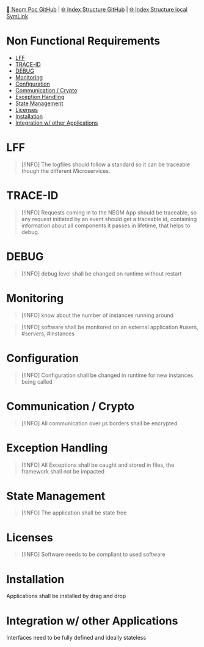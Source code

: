 [📁 Neom Poc GitHub](/cerulean-circle-unlimited-2cu/product/development/2cu-custom-development/neom-poc.md) | [🌐 Index Structure GitHub](/cerulean-circle-unlimited-2cu/product/development/2cu-custom-development/neom-poc/non-functional-requirements.md) | [🌐 Index Structure local SymLink](./non-functional-requirements.entry.md)

# Non Functional Requirements

- [LFF](#lff)
- [TRACE-ID](#trace-id)
- [DEBUG](#debug)
- [Monitoring](#monitoring)
- [Configuration](#configuration)
- [Communication / Crypto](#communication-crypto)
- [Exception Handling](#exception-handling)
- [State Management](#state-management)
- [Licenses](#licenses)
- [Installation](#installation)
- [Integration w/ other Applications](#integration-w-other-applications)

# LFF

> [!INFO]
> The logfiles should follow a standard so it can be traceable though the different Microservices.

# TRACE-ID

> [!INFO]
> Requests coming in to the NEOM App should be traceable, so any request initiated by an event should get a traceable id, containing information about all components it passes in lifetime, that helps to debug.

# DEBUG

> [!INFO]
> debug level shall be changed on runtime without restart

# Monitoring

> [!INFO]
> know about the number of instances running around

> [!INFO]
> software shall be monitored on an external application #users, #servers, #instances

# Configuration

> [!INFO]
> Configuration shall be changed in runtime for new instances being called

# Communication / Crypto

> [!INFO]
> All communication over µs borders shall be encrypted

# Exception Handling

> [!INFO]
> All Exceptions shall be caught and stored in files, the framework shall not be impacted

# State Management

> [!INFO]
> The application shall be state free

# Licenses

> [!INFO]
> Software needs to be compliant to used software

# Installation

Applications shall be installed by drag and drop

# Integration w/ other Applications

Interfaces need to be fully defined and ideally stateless
